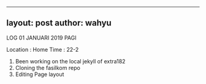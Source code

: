 
---
layout: post
author: wahyu
---

 LOG 01 JANUARI 2019 PAGI


Location : Home
Time : 22-2



1. Been working on the local jekyll of extra182
2. Cloning the fasilkom repo
3. Editing Page layout
